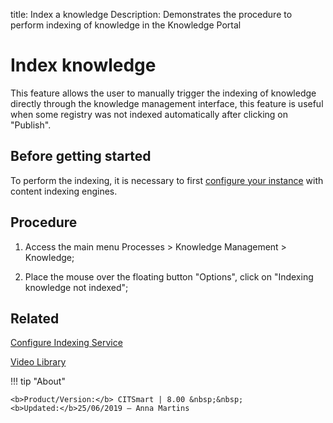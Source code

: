 title: Index a knowledge
Description: Demonstrates the procedure to perform indexing of knowledge in the Knowledge Portal

# Index knowledge

This feature allows the user to manually trigger the indexing of knowledge directly through the knowledge management interface, this 
feature is useful when some registry was not indexed automatically after clicking on "Publish".

## Before getting started

To perform the indexing, it is necessary to first [configure your instance][1] with content indexing engines.

## Procedure

1.  Access the main menu Processes > Knowledge Management > Knowledge;

2.  Place the mouse over the floating button "Options", click on "Indexing knowledge not indexed";


## Related

[Configure Indexing Service](/en-us/citsmart-platform-8/platform-administration/data-indexing/configuration.html)


<i class='fa fa-youtube-play  fa-2x' style='color:#97ce17;vertical-align: middle;'> </i> [Video Library](https://www.youtube.com/playlist?list=PLB5qK2uzf2ROOaL7DsS86sLx4ilNgruEc)

!!! tip "About"

    <b>Product/Version:</b> CITSmart | 8.00 &nbsp;&nbsp;
    <b>Updated:</b>25/06/2019 – Anna Martins

[1]:/en-us/citsmart-platform-8/platform-administration/data-indexing/configuration.html
